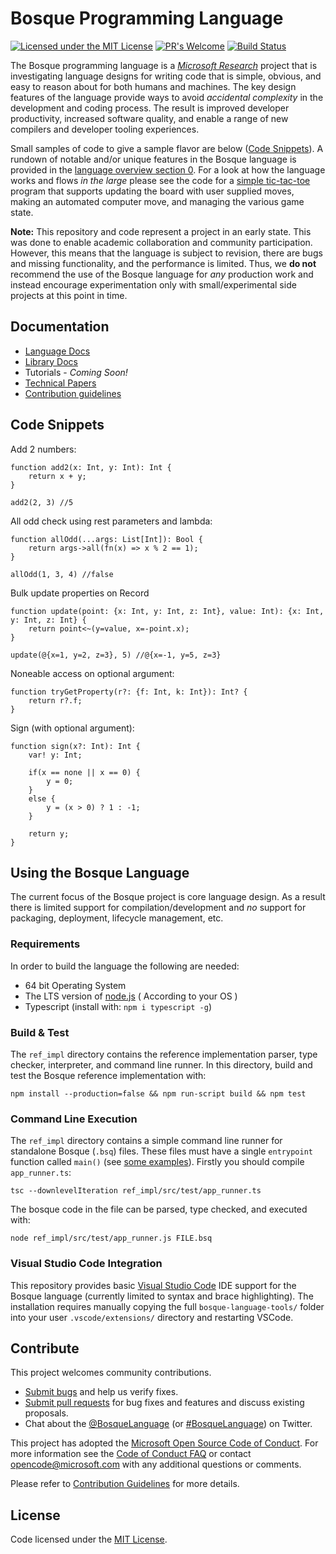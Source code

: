 # Bosque Programming Language

[![Licensed under the MIT License](https://img.shields.io/badge/License-MIT-blue.svg)](https://github.com/Microsoft/BosqueLanguage/blob/master/LICENSE.txt)
[![PR's Welcome](https://img.shields.io/badge/PRs%20-welcome-brightgreen.svg)](#contribute)
[![Build Status](https://dev.azure.com/bosquepl/BosqueDevOps/_apis/build/status/Microsoft.BosqueLanguage?branchName=master)](https://dev.azure.com/bosquepl/BosqueDevOps/_build/latest?definitionId=1&branchName=master)

The Bosque programming language is a [_Microsoft Research_](https://www.microsoft.com/en-us/research/project/bosque-programming-language/) project that is investigating language designs for writing code that is simple, obvious, and easy to reason about for both humans and machines. The key design features of the language provide ways to avoid _accidental complexity_ in the development and coding process. The result is improved developer productivity, increased software quality, and enable a range of new compilers and developer tooling experiences.

Small samples of code to give a sample flavor are below ([Code Snippets](#Code-Snippets)). A rundown of notable and/or unique features in the Bosque language is provided in the [language overview section 0](docs/language/overview.md#0-Highlight-Features).
For a look at how the language works and flows _in the large_ please see the code for a [simple tic-tac-toe](ref_impl/src/test/apps/tictactoe/main.bsq) program that supports updating the board with user supplied moves, making an automated computer move, and managing the various game state.

**Note:** This repository and code represent a project in an early state. This was done to enable academic collaboration and community participation. However, this means that the language is subject to revision, there are bugs and missing functionality, and the performance is limited. Thus, we **do not** recommend the use of the Bosque language for _any_ production work and instead encourage experimentation only with small/experimental side projects at this point in time.

## Documentation

* [Language Docs](docs/language/overview.md)
* [Library Docs](docs/libraries/overview.md)
* Tutorials - _Coming Soon!_
* [Technical Papers](docs/papers/publist.md)
* [Contribution guidelines](CONTRIBUTING.md)

## Code Snippets

Add 2 numbers:

```none
function add2(x: Int, y: Int): Int {
    return x + y;
}

add2(2, 3) //5
```

All odd check using rest parameters and lambda:

```none
function allOdd(...args: List[Int]): Bool {
    return args->all(fn(x) => x % 2 == 1);
}

allOdd(1, 3, 4) //false
```

Bulk update properties on Record

```none
function update(point: {x: Int, y: Int, z: Int}, value: Int): {x: Int, y: Int, z: Int} {
    return point<~(y=value, x=-point.x);
}

update(@{x=1, y=2, z=3}, 5) //@{x=-1, y=5, z=3}
```

Noneable access on optional argument:

```none
function tryGetProperty(r?: {f: Int, k: Int}): Int? {
    return r?.f;
}
```

Sign (with optional argument):

```none
function sign(x?: Int): Int {
    var! y: Int;

    if(x == none || x == 0) {
        y = 0;
    }
    else {
        y = (x > 0) ? 1 : -1;
    }

    return y;
}
```

## Using the Bosque Language

The current focus of the Bosque project is core language design. As a result there is limited support for compilation/development and _no_ support for packaging, deployment, lifecycle management, etc.

### Requirements

In order to build the language the following are needed:

- 64 bit Operating System
- The LTS version of [node.js](https://nodejs.org/en/download/) ( According to your OS )
- Typescript (install with: `npm i typescript -g`)

### Build & Test

The `ref_impl` directory contains the reference implementation parser, type checker, interpreter, and command line runner. In this directory, build and test the Bosque reference implementation with:

```none
npm install --production=false && npm run-script build && npm test
```

### Command Line Execution

The `ref_impl` directory contains a simple command line runner for standalone Bosque (`.bsq`) files. These files must have a single `entrypoint` function called `main()` (see [some examples](ref_impl/src/test/apps)). 
Firstly you should compile `app_runner.ts`:
```none
tsc --downlevelIteration ref_impl/src/test/app_runner.ts
```
The bosque code in the file can be parsed, type checked, and executed with:
```none
node ref_impl/src/test/app_runner.js FILE.bsq
```

### Visual Studio Code Integration

This repository provides basic [Visual Studio Code](https://code.visualstudio.com/) IDE support for the Bosque language (currently limited to syntax and brace highlighting). The installation requires manually copying the full `bosque-language-tools/` folder into your user `.vscode/extensions/` directory and restarting VSCode.

## Contribute

This project welcomes community contributions.

* [Submit bugs](https://github.com/Microsoft/BosqueLanguage/issues) and help us verify fixes.
* [Submit pull requests](https://github.com/Microsoft/BosqueLanguage/pulls) for bug fixes and features and discuss existing proposals.
* Chat about the [@BosqueLanguage](https://twitter.com/BosqueLanguage) (or [#BosqueLanguage](https://twitter.com/hashtag/BosqueLanguage)) on Twitter.

This project has adopted the [Microsoft Open Source Code of Conduct](https://opensource.microsoft.com/codeofconduct/).
For more information see the [Code of Conduct FAQ](https://opensource.microsoft.com/codeofconduct/faq/) or
contact [opencode@microsoft.com](mailto:opencode@microsoft.com) with any additional questions or comments.

Please refer to [Contribution Guidelines](CONTRIBUTING.md) for more details.

## License

Code licensed under the [MIT License](LICENSE.txt).
